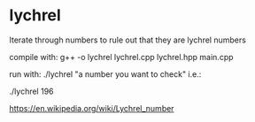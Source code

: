 # lychrel
Iterate through numbers to rule out that they are lychrel numbers

compile with: g++ -o lychrel lychrel.cpp lychrel.hpp main.cpp 

run with: ./lychrel "a number you want to check" i.e.:

./lychrel 196

https://en.wikipedia.org/wiki/Lychrel_number
